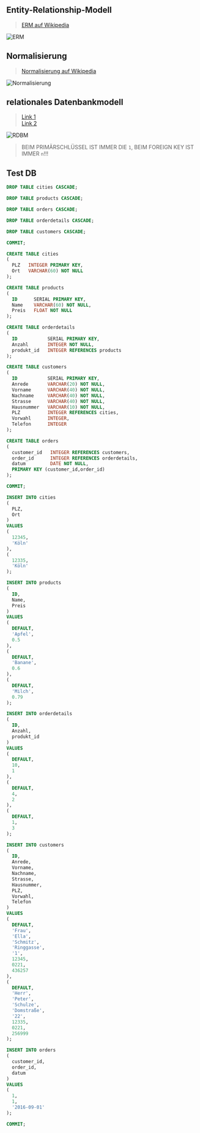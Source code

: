 ## Entity-Relationship-Modell
> [ERM auf Wikipedia](https://de.wikipedia.org/wiki/Entity-Relationship-Modell)

![ERM](erm.png)

## Normalisierung
> [Normalisierung auf Wikipedia](https://de.wikipedia.org/wiki/Normalisierung_(Datenbank))

![Normalisierung](normalisierung.jpg)

## relationales Datenbankmodell
> [Link 1](https://tinohempel.de/info/info/datenbank/erm2codd.htm)  
> [Link 2](http://www.inf-schule.de/information/datenbanksysteme/ermodelle/datenmodell)

![RDBM](rdbm.png)

> BEIM PRIMÄRSCHLÜSSEL IST IMMER DIE `1`, BEIM FOREIGN KEY IST IMMER `n`!!!

## Test DB
```sql
DROP TABLE cities CASCADE;

DROP TABLE products CASCADE;

DROP TABLE orders CASCADE;

DROP TABLE orderdetails CASCADE;

DROP TABLE customers CASCADE;

COMMIT;

CREATE TABLE cities 
(
  PLZ   INTEGER PRIMARY KEY,
  Ort   VARCHAR(60) NOT NULL
);

CREATE TABLE products 
(
  ID      SERIAL PRIMARY KEY,
  Name    VARCHAR(60) NOT NULL,
  Preis   FLOAT NOT NULL
);

CREATE TABLE orderdetails 
(
  ID           SERIAL PRIMARY KEY,
  Anzahl       INTEGER NOT NULL,
  produkt_id   INTEGER REFERENCES products
);

CREATE TABLE customers 
(
  ID           SERIAL PRIMARY KEY,
  Anrede       VARCHAR(20) NOT NULL,
  Vorname      VARCHAR(40) NOT NULL,
  Nachname     VARCHAR(40) NOT NULL,
  Strasse      VARCHAR(40) NOT NULL,
  Hausnummer   VARCHAR(10) NOT NULL,
  PLZ          INTEGER REFERENCES cities,
  Vorwahl      INTEGER,
  Telefon      INTEGER
);

CREATE TABLE orders 
(
  customer_id   INTEGER REFERENCES customers,
  order_id      INTEGER REFERENCES orderdetails,
  datum         DATE NOT NULL,
  PRIMARY KEY (customer_id,order_id)
);

COMMIT;

INSERT INTO cities
(
  PLZ,
  Ort
)
VALUES
(
  12345,
  'Köln'
),
(
  12335,
  'Köln'
);

INSERT INTO products
(
  ID,
  Name,
  Preis
)
VALUES
(
  DEFAULT,
  'Apfel',
  0.5
),
(
  DEFAULT,
  'Banane',
  0.6
),
(
  DEFAULT,
  'Milch',
  0.79
);

INSERT INTO orderdetails
(
  ID,
  Anzahl,
  produkt_id
)
VALUES
(
  DEFAULT,
  10,
  1
),
(
  DEFAULT,
  4,
  2
),
(
  DEFAULT,
  1,
  3
);

INSERT INTO customers
(
  ID,
  Anrede,
  Vorname,
  Nachname,
  Strasse,
  Hausnummer,
  PLZ,
  Vorwahl,
  Telefon
)
VALUES
(
  DEFAULT,
  'Frau',
  'Ella',
  'Schmitz',
  'Ringgasse',
  '1',
  12345,
  0221,
  436257
),
(
  DEFAULT,
  'Herr',
  'Peter',
  'Schulze',
  'Domstraße',
  '22',
  12335,
  0221,
  256999
);

INSERT INTO orders
(
  customer_id,
  order_id,
  datum
)
VALUES
(
  1,
  1,
  '2016-09-01'
);

COMMIT;


```